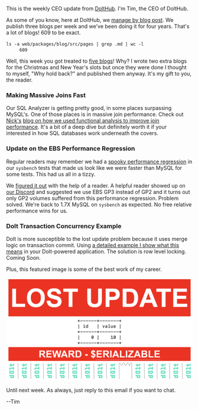 This is the weekly CEO update from [DoltHub](https://www.dolthub.com/). I'm Tim, the CEO of DoltHub. 

As some of you know, here at DoltHub, we [manage by blog post](https://www.dolthub.com/blog/2021-07-02-manage-by-blog-post/). We publish three blogs per week and we've been doing it for four years. That's a lot of blogs! 609 to be exact.

```
ls -a web/packages/blog/src/pages | grep .md | wc -l
     609
```

Well, this week you got treated to [five blogs](https://www.dolthub.com/blog/)! Why? I wrote two extra blogs for the Christmas and New Year's slots but once they were done I thought to myself, "Why hold back?" and published them anyway. It's my gift to you, the reader.

### Making Massive Joins Fast

Our SQL Analyzer is getting pretty good, in some places surpassing MySQL's. One of those places is in massive join performance. Check out [Nick's](https://www.dolthub.com/team#nick) [blog on how we used functional analysis to improve join performance](https://www.dolthub.com/blog/2023-12-13-functional-dependency-analysis/). It's a bit of a deep dive but definitely worth it if your interested in how SQL databases work underneath the covers.

### Update on the EBS Performance Regression

Regular readers may remember we had a [spooky performance regression](https://www.dolthub.com/blog/2023-11-22-spooky-performance-regression-aws-ebs/) in our `sysbench` tests that made us look like we were faster than MySQL for some tests. This had us all in a tizzy.

We [figured it out](https://www.dolthub.com/blog/2023-12-08-christmas-come-early-ebs-performance-regression-update/) with the help of a reader. A helpful reader showed up on [our Discord](https://discord.gg/gqr7K4VNKe) and suggested we use EBS GP3 instead of GP2 and it turns out only GP2 volumes suffered from this performance regression. Problem solved. We're back to 1.7X MySQL on `sysbench` as expected. No free relative performance wins for us.

### Dolt Transaction Concurrency Example

Dolt is more susceptible to the lost update problem because it uses merge logic on transaction commit. Using [a detailed example I show what this means](https://www.dolthub.com/blog/2023-12-14-concurrent-transaction-example/) in your Dolt-powered application. The solution is row level locking. Coming Soon.

Plus, this featured image is some of the best work of my career.

[![Lost Updates](../images/lost-update-featured.png)](https://www.dolthub.com/blog/2023-12-14-concurrent-transaction-example/)

Until next week. As always, just reply to this email if you want to chat.

--Tim